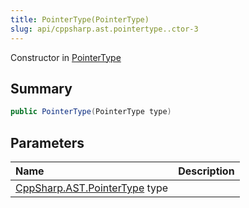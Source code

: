 ```yaml
---
title: PointerType(PointerType)
slug: api/cppsharp.ast.pointertype..ctor-3
---
```

Constructor in [PointerType](/api/cppsharp/ast/pointertype)

## Summary



```csharp
public PointerType(PointerType type)
```

## Parameters

|Name|Description|
|:---|:---|
|[CppSharp.AST.PointerType](/api/cppsharp/ast/pointertype) type||

